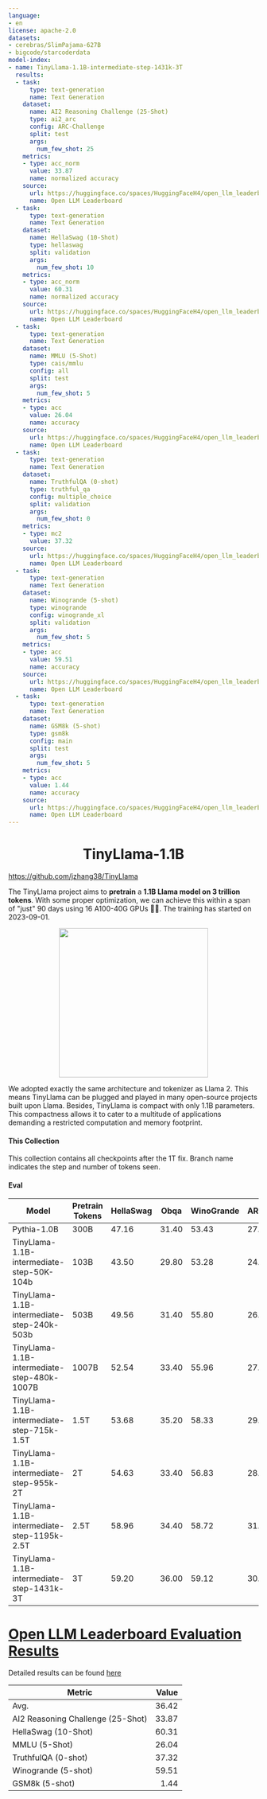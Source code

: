 ```yaml
---
language:
- en
license: apache-2.0
datasets:
- cerebras/SlimPajama-627B
- bigcode/starcoderdata
model-index:
- name: TinyLlama-1.1B-intermediate-step-1431k-3T
  results:
  - task:
      type: text-generation
      name: Text Generation
    dataset:
      name: AI2 Reasoning Challenge (25-Shot)
      type: ai2_arc
      config: ARC-Challenge
      split: test
      args:
        num_few_shot: 25
    metrics:
    - type: acc_norm
      value: 33.87
      name: normalized accuracy
    source:
      url: https://huggingface.co/spaces/HuggingFaceH4/open_llm_leaderboard?query=TinyLlama/TinyLlama-1.1B-intermediate-step-1431k-3T
      name: Open LLM Leaderboard
  - task:
      type: text-generation
      name: Text Generation
    dataset:
      name: HellaSwag (10-Shot)
      type: hellaswag
      split: validation
      args:
        num_few_shot: 10
    metrics:
    - type: acc_norm
      value: 60.31
      name: normalized accuracy
    source:
      url: https://huggingface.co/spaces/HuggingFaceH4/open_llm_leaderboard?query=TinyLlama/TinyLlama-1.1B-intermediate-step-1431k-3T
      name: Open LLM Leaderboard
  - task:
      type: text-generation
      name: Text Generation
    dataset:
      name: MMLU (5-Shot)
      type: cais/mmlu
      config: all
      split: test
      args:
        num_few_shot: 5
    metrics:
    - type: acc
      value: 26.04
      name: accuracy
    source:
      url: https://huggingface.co/spaces/HuggingFaceH4/open_llm_leaderboard?query=TinyLlama/TinyLlama-1.1B-intermediate-step-1431k-3T
      name: Open LLM Leaderboard
  - task:
      type: text-generation
      name: Text Generation
    dataset:
      name: TruthfulQA (0-shot)
      type: truthful_qa
      config: multiple_choice
      split: validation
      args:
        num_few_shot: 0
    metrics:
    - type: mc2
      value: 37.32
    source:
      url: https://huggingface.co/spaces/HuggingFaceH4/open_llm_leaderboard?query=TinyLlama/TinyLlama-1.1B-intermediate-step-1431k-3T
      name: Open LLM Leaderboard
  - task:
      type: text-generation
      name: Text Generation
    dataset:
      name: Winogrande (5-shot)
      type: winogrande
      config: winogrande_xl
      split: validation
      args:
        num_few_shot: 5
    metrics:
    - type: acc
      value: 59.51
      name: accuracy
    source:
      url: https://huggingface.co/spaces/HuggingFaceH4/open_llm_leaderboard?query=TinyLlama/TinyLlama-1.1B-intermediate-step-1431k-3T
      name: Open LLM Leaderboard
  - task:
      type: text-generation
      name: Text Generation
    dataset:
      name: GSM8k (5-shot)
      type: gsm8k
      config: main
      split: test
      args:
        num_few_shot: 5
    metrics:
    - type: acc
      value: 1.44
      name: accuracy
    source:
      url: https://huggingface.co/spaces/HuggingFaceH4/open_llm_leaderboard?query=TinyLlama/TinyLlama-1.1B-intermediate-step-1431k-3T
      name: Open LLM Leaderboard
---
```

<div align="center">

# TinyLlama-1.1B
</div>

https://github.com/jzhang38/TinyLlama

The TinyLlama project aims to **pretrain** a **1.1B Llama model on 3 trillion tokens**. With some proper optimization, we can achieve this within a span of "just" 90 days using 16 A100-40G GPUs 🚀🚀. The training has started on 2023-09-01. 

<div align="center">
  <img src="./TinyLlama_logo.png" width="300"/>
</div>

We adopted exactly the same architecture and tokenizer as Llama 2. This means TinyLlama can be plugged and played in many open-source projects built upon Llama. Besides, TinyLlama is compact with only 1.1B parameters. This compactness allows it to cater to a multitude of applications demanding a restricted computation and memory footprint.

#### This Collection
This collection contains all checkpoints after the 1T fix. Branch name indicates the step and number of tokens seen.

#### Eval

| Model                                     | Pretrain Tokens | HellaSwag | Obqa | WinoGrande | ARC_c | ARC_e | boolq | piqa | avg |
|-------------------------------------------|-----------------|-----------|------|------------|-------|-------|-------|------|-----|
| Pythia-1.0B                               |        300B     | 47.16     | 31.40| 53.43      | 27.05 | 48.99 | 60.83 | 69.21 | 48.30 |
| TinyLlama-1.1B-intermediate-step-50K-104b |        103B     | 43.50     | 29.80| 53.28      | 24.32 | 44.91 | 59.66 | 67.30 | 46.11|
| TinyLlama-1.1B-intermediate-step-240k-503b|        503B     | 49.56     |31.40 |55.80       |26.54  |48.32  |56.91  |69.42  | 48.28 |
| TinyLlama-1.1B-intermediate-step-480k-1007B |     1007B     | 52.54     | 33.40 | 55.96      | 27.82 | 52.36 | 59.54 | 69.91 | 50.22 |
| TinyLlama-1.1B-intermediate-step-715k-1.5T |     1.5T     | 53.68     | 35.20 | 58.33      | 29.18 | 51.89 | 59.08 | 71.65 | 51.29 |
| TinyLlama-1.1B-intermediate-step-955k-2T |     2T     | 54.63     | 33.40 | 56.83      | 28.07 | 54.67 | 63.21 | 70.67 | 51.64 |
| TinyLlama-1.1B-intermediate-step-1195k-2.5T              |     2.5T     | 58.96     | 34.40 | 58.72      | 31.91 | 56.78 | 63.21 | 73.07 | 53.86|
| TinyLlama-1.1B-intermediate-step-1431k-3T |     3T     | 59.20     | 36.00 | 59.12      | 30.12 | 55.25 | 57.83 | 73.29 | 52.99|
# [Open LLM Leaderboard Evaluation Results](https://huggingface.co/spaces/HuggingFaceH4/open_llm_leaderboard)
Detailed results can be found [here](https://huggingface.co/datasets/open-llm-leaderboard/details_TinyLlama__TinyLlama-1.1B-intermediate-step-1431k-3T)

|             Metric              |Value|
|---------------------------------|----:|
|Avg.                             |36.42|
|AI2 Reasoning Challenge (25-Shot)|33.87|
|HellaSwag (10-Shot)              |60.31|
|MMLU (5-Shot)                    |26.04|
|TruthfulQA (0-shot)              |37.32|
|Winogrande (5-shot)              |59.51|
|GSM8k (5-shot)                   | 1.44|


